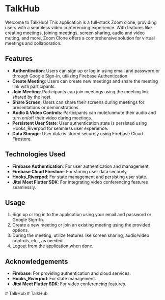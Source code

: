 # TalkHub

Welcome to TalkHub! This application is a full-stack Zoom clone, providing users with a seamless video conferencing experience. With features like creating meetings, joining meetings, screen sharing, audio and video muting, and more, Zoom Clone offers a comprehensive solution for virtual meetings and collaboration.

## Features

- **Authentication**: Users can sign up or log in using email and password or through Google Sign-In, utilizing Firebase Authentication.
- **Create Meeting**: Users can create new meetings and share the meeting link with participants.
- **Join Meeting**: Participants can join meetings using the meeting link shared by the host.
- **Share Screen**: Users can share their screens during meetings for presentations or demonstrations.
- **Audio & Video Controls**: Participants can mute/unmute their audio and turn on/off their video during meetings.
- **Persistent User State**: User authentication state is persisted using Hooks_Riverpod for seamless user experience.
- **Data Storage**: User data is stored securely using Firebase Cloud Firestore.


## Technologies Used

- **Firebase Authentication**: For user authentication and management.
- **Firebase Cloud Firestore**: For storing user data securely.
- **Hooks_Riverpod**: For state management and persisting user state.
- **Jitsi Meet Flutter SDK**: For integrating video conferencing features seamlessly.


## Usage

1. Sign up or log in to the application using your email and password or Google Sign-In.
2. Create a new meeting or join an existing meeting using the provided options.
3. During the meeting, utilize features like screen sharing, audio/video controls, etc., as needed.
4. Logout from the application when done.


## Acknowledgements

- **Firebase**: For providing authentication and cloud services.
- **Hooks_Riverpod**: For state management.
- **Jitsi Meet Flutter SDK**: For video conferencing features.


#   T a l k H u b  
 #   T a l k H u b  
 